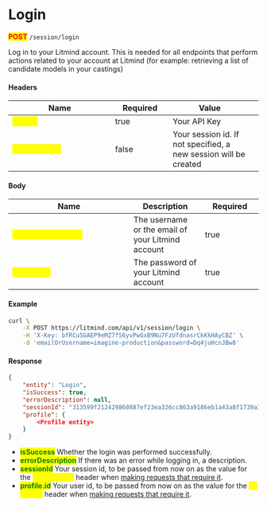 # Login

<mark style="color:red;">**POST**</mark> `/session/login`

Log in to your Litmind account. This is needed for all endpoints that perform actions related to your account at Litmind (for example: retrieving a list of candidate models in your castings)

#### Headers

<table><thead><tr><th width="191">Name</th><th width="100" data-type="checkbox">Required</th><th>Value</th><th data-hidden></th></tr></thead><tbody><tr><td><mark style="color:yellow;"><strong>X-Key</strong></mark></td><td>true</td><td>Your API Key</td><td></td></tr><tr><td><mark style="color:yellow;"><strong>X-SessionId</strong></mark></td><td>false</td><td>Your session id. If not specified, a new session will be created</td><td></td></tr></tbody></table>

#### Body

<table><thead><tr><th width="228">Name</th><th>Description</th><th width="100" data-type="checkbox">Required</th></tr></thead><tbody><tr><td><mark style="color:yellow;"><strong>emailOrUsername</strong></mark></td><td>The username or the email of your Litmind account</td><td>true</td></tr><tr><td><mark style="color:yellow;"><strong>password</strong></mark></td><td>The password of your Litmind account</td><td>true</td></tr></tbody></table>

#### Example

```bash
curl \
    -X POST https://litmind.com/api/v1/session/login \
    -H 'X-Key: bfRCu5GAEP9eMZ7fS6yvPwGxB9Nu7FzUfdnasrCkKkHAyCBZ' \
    -d 'emailOrUsername=imagine-production&password=Dq4juHcnJBw8'
```

#### Response

```json
{
    "entity": "Login",
    "isSuccess": true,
    "errorDescription": null,
    "sessionId": "313599f212429860887ef23ea326cc863a9186eb1a43a8f1739a1815ebe2a588",
    "profile": {
        <Profile entity>
    }
}
```

* <mark style="color:green;">**isSuccess**</mark> Whether the login was performed successfully.
* <mark style="color:green;">**errorDescription**</mark> If there was an error while logging in, a description.
* <mark style="color:green;">**sessionId**</mark> Your session id, to be passed from now on as the value for the <mark style="color:yellow;">**X-SessionId**</mark> header when [making requests that require it](../../connecting/quickstart.md).
* <mark style="color:green;">**profile.id**</mark> Your user id, to be passed from now on as the value for the <mark style="color:yellow;">**X-UserId**</mark> header when [making requests that require it](../../connecting/quickstart.md).


